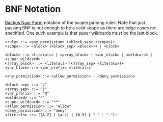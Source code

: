 # BNF Notation
[Backus Naur Form](https://www.geeksforgeeks.org/bnf-notation-in-compiler-design/) notation of the scopie
parsing rules.
Note that just passing BNF is not enough to be a valid scope as there are edge cases not specified.
One such example is that super wildcards must be the last block.

```bnf
<rule> ::= <any_permission> (<block_sep> <scope>)+
<scope> ::= <block> (<block_sep> <block>)+ | <block>

<block> ::= <literals> | <array_block> | <var_block> | <wildcard> | <super_wildcard>
<array_block> ::= <literals> (<array_sep> <literals>)+
<var_block> ::= <var_prefix> <literals>

<any_permission> ::= <allow_permission> | <deny_permission>

<block_sep> ::= "/"
<array_sep> ::= "|"
<var_prefix> ::= "@"
<wildcard> ::= "*"
<super_wildcard> ::= "**"
<allow_permission> ::= "allow"
<deny_permission> ::= "deny"
<literals> ::= ([A-Z] | [a-z] | [0-9] | "_" | "-")+
```
